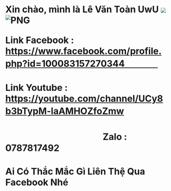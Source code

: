 <h1> Xin chào, mình là Lê Văn Toàn UwU <img src="https://i.pinimg.com/originals/4c/4f/68/4c4f684de3f549ed136e608f21ff4154.gif"

<p align="center">
    <img align="center" alt="PNG" src="https://i.pinimg.com/originals/4c/4f/68/4c4f684de3f549ed136e608f21ff4154.gif" />

Link Facebook : https://www.facebook.com/profile.php?id=100083157270344ㅤㅤㅤㅤ ㅤㅤㅤㅤㅤㅤㅤㅤ                    
Link Youtube : https://youtube.com/channel/UCy8b3bTypM-laAMHOZfoZmw                               ㅤㅤㅤㅤㅤㅤㅤㅤ ㅤㅤㅤㅤㅤㅤㅤㅤ ㅤㅤㅤㅤㅤㅤㅤㅤ ㅤㅤㅤㅤㅤㅤㅤㅤ ㅤㅤ
Zalo : 0787817492
<h1>Ai Có Thắc Mắc Gì Liên Thệ Qua Facebook Nhé